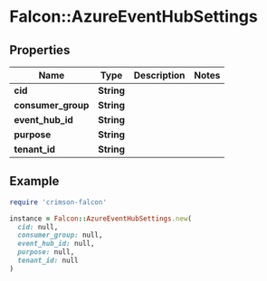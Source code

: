 # Falcon::AzureEventHubSettings

## Properties

| Name | Type | Description | Notes |
| ---- | ---- | ----------- | ----- |
| **cid** | **String** |  |  |
| **consumer_group** | **String** |  |  |
| **event_hub_id** | **String** |  |  |
| **purpose** | **String** |  |  |
| **tenant_id** | **String** |  |  |

## Example

```ruby
require 'crimson-falcon'

instance = Falcon::AzureEventHubSettings.new(
  cid: null,
  consumer_group: null,
  event_hub_id: null,
  purpose: null,
  tenant_id: null
)
```

